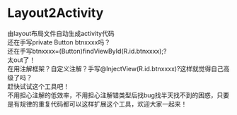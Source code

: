 Layout2Activity
===============

由layout布局文件自动生成activity代码<br>
还在手写private Button btnxxxx吗？<br>
还在手写btnxxxx=(Button)findViewById(R.id.btnxxxx);?<br>
太out了！<br>
在用注解框架？自定义注解？手写@InjectView(R.id.btnxxxx)?这样就觉得自己高级了吗？<br>
赶快试试这个工具吧！<br>
不用担心注解的低效率，不用担心注解错类型后找bug找半天找不到的困惑，只要是有规律的重复代码都可以这样扩展这个工具，欢迎大家一起来！
